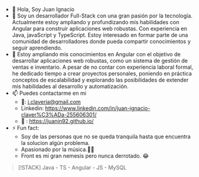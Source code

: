 - 👋 Hola, Soy Juan Ignacio
- 👀 Soy un desarrollador Full-Stack con una gran pasión por la tecnología. Actualmente estoy ampliando y profundizando mis habilidades con Angular para construir aplicaciones web robustas. Con experiencia en Java, javaScript y TypeScript. Estoy interesado en formar parte de una comunidad de desarrolladores donde pueda compartir conocimientos y seguir aprendiendo. 
- 🌱 Estoy ampliando mis conocimientos en Angular con el objetivo de desarrollar aplicaciones web robustas, como un sistema de gestión de ventas e inventario. A pesar de no contar con experiencia laboral formal, he dedicado tiempo a crear proyectos personales, poniendo en práctica conceptos de escalabilidad y explorando las posibilidades de extender mis habilidades al desarrollo y automatización.
- 📫 Puedes contactarme en mi
    + 📧: j.claveria@gmail.com
    + Linkedin: https://www.linkedin.com/in/juan-ignacio-claver%C3%ADa-255606301/
    + 💼 : https://juanin92.github.io/
- ⚡ Fun fact:
  + Soy de las personas que no se queda tranquila hasta que encuentra la solucion algún problema.
  + Apasionado por la música.🤘🤘
  + Front es mi gran nemesis pero nunca derrotado. 😂

>[!STACK]
>Java - TS - Angular - JS - MySQL

<!---
Juanin92/Juanin92 is a ✨ special ✨ repository because its `README.md` (this file) appears on your GitHub profile.
You can click the Preview link to take a look at your changes.
--->
